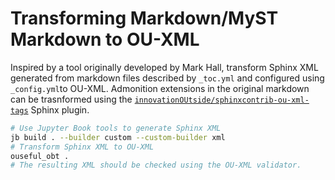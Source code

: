 
# Transforming Markdown/MyST Markdown to OU-XML

Inspired by a tool originally developed by Mark Hall, transform Sphinx XML generated from markdown files described by `_toc.yml` and configured using `_config.yml`to OU-XML. Admonition extensions in the original markdown can be trasnformed using the [`innovationOUtside/sphinxcontrib-ou-xml-tags`](https://github.com/innovationOUtside/sphinxcontrib-ou-xml-tags) Sphinx plugin.

```bash
# Use Jupyter Book tools to generate Sphinx XML
jb build . --builder custom --custom-builder xml
# Transform Sphinx XML to OU-XML
ouseful_obt .
# The resulting XML should be checked using the OU-XML validator.
```
